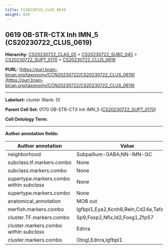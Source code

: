 ```yaml
---
title: CS20230722_CLUS_0619
weight: 619
---
```

## 0619 OB-STR-CTX Inh IMN_5 (CS20230722_CLUS_0619)
<b>Hierarchy: </b>
[CS20230722_CLAS_05](../CS20230722_CLAS_05) >
[CS20230722_SUBC_045](../CS20230722_SUBC_045) >
[CS20230722_SUPT_0170](../CS20230722_SUPT_0170) >
[CS20230722_CLUS_0619](../CS20230722_CLUS_0619)

**PURL:** [https://purl.brain-bican.org/taxonomy/CCN20230722/CS20230722_CLUS_0619](https://purl.brain-bican.org/taxonomy/CCN20230722/CS20230722_CLUS_0619)

---


**Labelset:** cluster (Rank: 0)

**Parent Cell Set:** 0170 OB-STR-CTX Inh IMN_5 ([CS20230722_SUPT_0170](../CS20230722_SUPT_0170))



**Cell Ontology Term:** 

[MARKER GENES.]: #


---

[TRANSFERRED ANNOTATIONS.]: #


[AUTHOR ANNOTATION FIELDS.]: #


**Author annotation fields:**

| Author annotation | Value |
|-------------------|-------|
|neighborhood|Subpallium-GABA;NN-IMN-GC|
|subclass.tf.markers.combo|None|
|subclass.markers.combo|None|
|supertype.markers.combo _within subclass_|None|
|supertype.markers.combo|None|
|anatomical_annotation|MOB out|
|merfish.markers.combo|Igfbpl1,Eya2,Kcnh8,Reln,Cd24a,Tafa2,Nfib|
|cluster.TF.markers.combo|Sp9,Foxp2,Nfix,Id2,Foxg1,Zfp57|
|cluster.markers.combo _within subclass_|Ednra|
|cluster.markers.combo|Otogl,Ednra,Igfbpl1|
